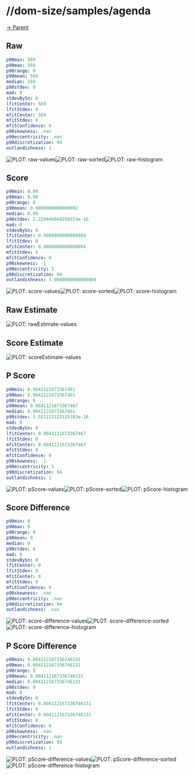 
# //dom-size/samples/agenda

[→ Parent](../..)


## Raw


```yaml
p90min: 569
p90max: 569
p90range: 0
p90mean: 569
median: 569
p90stdev: 0
mad: 0
stdevBySn: 0
lfitCenter: 569
lfitStdev: 0
mfitCenter: 569
mfitStdev: 0
mfitConfidence: 0
p90skewness: .nan
p90eccentricity: .nan
p90discretization: 94
outlandishness: 1

```

![PLOT: raw-values](./raw/values.svg)![PLOT: raw-sorted](./raw/sorted.svg)![PLOT: raw-histogram](./raw/histogram.svg)
## Score


```yaml
p90min: 0.98
p90max: 0.98
p90range: 0
p90mean: 0.9800000000000002
median: 0.98
p90stdev: 2.220446049250313e-16
mad: 0
stdevBySn: 0
lfitCenter: 0.9800000000000004
lfitStdev: 0
mfitCenter: 0.9800000000000004
mfitStdev: 0
mfitConfidence: 0
p90skewness: -1
p90eccentricity: 1
p90discretization: 94
outlandishness: 1.0000000000000004

```

![PLOT: score-values](./score/values.svg)![PLOT: score-sorted](./score/sorted.svg)![PLOT: score-histogram](./score/histogram.svg)
## Raw Estimate

![PLOT: rawEstimate-values](./rawEstimate/values.svg)
## Score Estimate

![PLOT: scoreEstimate-values](./scoreEstimate/values.svg)
## P Score


```yaml
p90min: 0.9841121673367461
p90max: 0.9841121673367461
p90range: 0
p90mean: 0.9841121673367467
median: 0.9841121673367461
p90stdev: 5.551115123125783e-16
mad: 0
stdevBySn: 0
lfitCenter: 0.9841121673367467
lfitStdev: 0
mfitCenter: 0.9841121673367467
mfitStdev: 0
mfitConfidence: 0
p90skewness: -1
p90eccentricity: 1
p90discretization: 94
outlandishness: 1

```

![PLOT: pScore-values](./pScore/values.svg)![PLOT: pScore-sorted](./pScore/sorted.svg)![PLOT: pScore-histogram](./pScore/histogram.svg)
## Score Difference


```yaml
p90min: 0
p90max: 0
p90range: 0
p90mean: 0
median: 0
p90stdev: 0
mad: 0
stdevBySn: 0
lfitCenter: 0
lfitStdev: 0
mfitCenter: 0
mfitStdev: 0
mfitConfidence: 0
p90skewness: .nan
p90eccentricity: .nan
p90discretization: 94
outlandishness: .nan

```

![PLOT: score-difference-values](./score-difference/values.svg)![PLOT: score-difference-sorted](./score-difference/sorted.svg)![PLOT: score-difference-histogram](./score-difference/histogram.svg)
## P Score Difference


```yaml
p90min: 0.004112167336746131
p90max: 0.004112167336746131
p90range: 0
p90mean: 0.004112167336746131
median: 0.004112167336746131
p90stdev: 0
mad: 0
stdevBySn: 0
lfitCenter: 0.004112167336746131
lfitStdev: 0
mfitCenter: 0.004112167336746131
mfitStdev: 0
mfitConfidence: 0
p90skewness: .nan
p90eccentricity: .nan
p90discretization: 94
outlandishness: 1

```

![PLOT: pScore-difference-values](./pScore-difference/values.svg)![PLOT: pScore-difference-sorted](./pScore-difference/sorted.svg)![PLOT: pScore-difference-histogram](./pScore-difference/histogram.svg)
